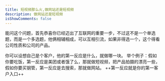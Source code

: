```yaml
---
title: 短视频那么火,做网站还是短视频
description: 做网站还是短视频
isShowComments: false
---
```


能问这个问题，首先恭喜你已经迈出了互联网的重要一步，不过这不是一个单选题，而是一个多选题，他俩相辅相成，可以互相引流，如果非得选一个，这个得看公司性质和公司的产品。

你可以设想自己是个客户，他的第一反应是什么，就做哪一块。
举个例子：假如你要吃饭，第一反应是美团或者饿了么，那就做短视频，把产品拍摄的漂亮一些，假如你要买钢管，第一反应是去搜索，那就做网站。
++第一反应就是你的第一客户入口++
